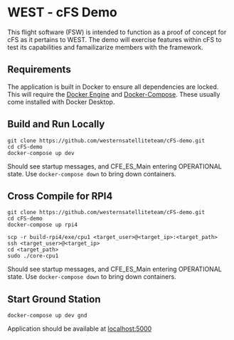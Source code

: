 # WEST - cFS Demo 

This flight software (FSW) is intended to function as a proof of concept for cFS as it pertains to WEST. The demo will exercise features within cFS to test its capabilities and famailizarize members with the framework.

## Requirements

The application is built in Docker to ensure all dependencies are locked. This will require the [Docker Engine](https://docs.docker.com/engine/install/) and [Docker-Compose](https://docs.docker.com/compose/install/). These usually come installed with Docker Desktop.

## Build and Run Locally

```
git clone https://github.com/westernsatelliteteam/cFS-demo.git
cd cFS-demo
docker-compose up dev
```

Should see startup messages, and CFE_ES_Main entering OPERATIONAL state. Use `docker-compose down` to bring down containers.

## Cross Compile for RPI4

```
git clone https://github.com/westernsatelliteteam/cFS-demo.git
cd cFS-demo
docker-compose up rpi4

scp -r build-rpi4/exe/cpu1 <target_user>@<target_ip>:<target_path>
ssh <target_user>@<target_ip>
cd <target_path>
sudo ./core-cpu1
```

Should see startup messages, and CFE_ES_Main entering OPERATIONAL state. Use `docker-compose down` to bring down containers.

## Start Ground Station

```
docker-compose up dev gnd
```

Application should be available at [localhost:5000](http://localhost:5000)